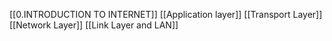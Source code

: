 [[0.INTRODUCTION TO INTERNET]]
[[Application layer]]
[[Transport Layer]]
[[Network Layer]]
[[Link Layer and LAN]]

